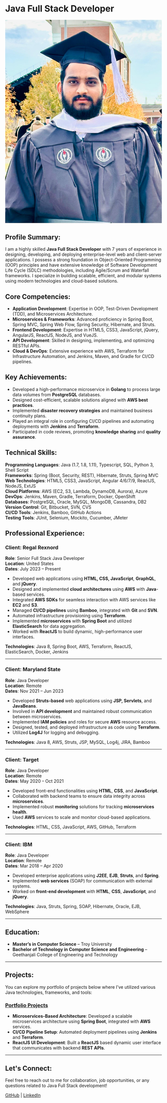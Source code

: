 # Java Full Stack Developer

![Profile Picture](https://github.com/jaswanth5143/portfolio/blob/main/WhatsApp%20Image%202025-01-06%20at%205.56.01%20PM.jpeg?raw=true)

## Profile Summary:

I am a highly skilled **Java Full Stack Developer** with 7 years of experience in designing, developing, and deploying enterprise-level web and client-server applications. I possess a strong foundation in Object-Oriented Programming (OOP) principles and have extensive knowledge of Software Development Life Cycle (SDLC) methodologies, including Agile/Scrum and Waterfall frameworks. I specialize in building scalable, efficient, and modular systems using modern technologies and cloud-based solutions.

## Core Competencies:
- **Application Development**: Expertise in OOP, Test-Driven Development (TDD), and Microservices Architecture.
- **Microservices & Frameworks**: Advanced proficiency in Spring Boot, Spring MVC, Spring Web Flow, Spring Security, Hibernate, and Struts.
- **Frontend Development**: Expertise in HTML5, CSS3, JavaScript, jQuery, AngularJS, ReactJS, NodeJS, and VueJS.
- **API Development**: Skilled in designing, implementing, and optimizing RESTful APIs.
- **Cloud & DevOps**: Extensive experience with AWS, Terraform for Infrastructure Automation, and Jenkins, Maven, and Gradle for CI/CD pipelines.
  
## Key Achievements:
- Developed a high-performance microservice in **Golang** to process large data volumes from **PostgreSQL** databases.
- Designed cost-efficient, scalable solutions aligned with **AWS best practices**.
- Implemented **disaster recovery strategies** and maintained business continuity plans.
- Played an integral role in configuring CI/CD pipelines and automating deployments with **Jenkins** and **Terraform**.
- Participated in code reviews, promoting **knowledge sharing** and **quality assurance**.
  
## Technical Skills:

**Programming Languages**: Java (1.7, 1.8, 1.11), Typescript, SQL, Python 3, Shell Script  
**Frameworks**: Spring (Boot, Security, REST), Hibernate, Struts, Spring MVC  
**Web Technologies**: HTML5, CSS3, JavaScript, Angular 4/6/7/9, ReactJS, NodeJS, ExtJS  
**Cloud Platforms**: AWS (EC2, S3, Lambda, DynamoDB, Aurora), Azure  
**DevOps**: Jenkins, Maven, Gradle, Terraform, Docker, OpenShift  
**Databases**: PostgreSQL, Oracle, MySQL, MongoDB, Cassandra, DB2  
**Version Control**: Git, Bitbucket, SVN, CVS  
**CI/CD Tools**: Jenkins, Bamboo, GitHub Actions  
**Testing Tools**: JUnit, Selenium, Mockito, Cucumber, JMeter  

## Professional Experience:

### **Client: Regal Rexnord**  
**Role**: Senior Full Stack Java Developer  
**Location**: United States  
**Dates**: July 2023 – Present

- Developed web applications using **HTML, CSS, JavaScript**, **GraphQL**, and **jQuery**.
- Designed and implemented **cloud architectures** using **AWS** with **Java**-based services.
- Integrated **AWS SDKs** for seamless interaction with AWS services like **EC2** and **S3**.
- Managed **CI/CD pipelines** using **Bamboo**, integrated with **Git** and **SVN**.
- Automated infrastructure provisioning using **Terraform**.
- Implemented **microservices** with **Spring Boot** and utilized **ElasticSearch** for data aggregation.
- Worked with **ReactJS** to build dynamic, high-performance user interfaces.
  
**Technologies**: Java 8, Spring Boot, AWS, Terraform, ReactJS, ElasticSearch, Docker, Jenkins

---

### **Client: Maryland State**  
**Role**: Java Developer  
**Location**: Remote  
**Dates**: Nov 2021 – Jun 2023

- Developed **Struts-based** web applications using **JSP, Servlets**, and **JavaBeans**.
- Involved in **API development** and maintained robust communication between microservices.
- Implemented **IAM policies** and roles for secure **AWS** resource access.
- Designed, tested, and deployed infrastructure as code using **Terraform**.
- Utilized **Log4J** for logging and debugging.

**Technologies**: Java 8, AWS, Struts, JSP, MySQL, Log4j, JIRA, Bamboo

---

### **Client: Target**  
**Role**: Java Developer  
**Location**: Remote  
**Dates**: May 2020 – Oct 2021

- Developed front-end functionalities using **HTML**, **CSS**, and **JavaScript**.
- Collaborated with backend teams to ensure data integrity across **microservices**.
- Implemented robust **monitoring** solutions for tracking **microservices health**.
- Used **AWS** services to scale and monitor cloud-based applications.

**Technologies**: HTML, CSS, JavaScript, AWS, GitHub, Terraform

---

### **Client: IBM**  
**Role**: Java Developer  
**Location**: Remote  
**Dates**: Mar 2018 – Apr 2020

- Developed enterprise applications using **J2EE**, **EJB**, **Struts**, and **Spring**.
- Implemented **web services** (SOAP) for communication with external systems.
- Worked on **front-end development** with **HTML**, **CSS**, **JavaScript**, and **jQuery**.

**Technologies**: Java, Struts, Spring, SOAP, Hibernate, Oracle, EJB, WebSphere

---

## Education:

- **Master’s in Computer Science** – Troy University  
- **Bachelor of Technology in Computer Science and Engineering** – Geethanjali College of Engineering and Technology

---

## Projects:
You can explore my portfolio of projects below where I’ve utilized various Java technologies, frameworks, and tools:

### [Portfolio Projects](https://github.com/username/portfolio)

- **Microservices-Based Architecture**: Developed a scalable microservices architecture using **Spring Boot**, integrated with **AWS** services.
- **CI/CD Pipeline Setup**: Automated deployment pipelines using **Jenkins** and **Terraform**.
- **ReactJS UI Development**: Built a **ReactJS** based dynamic user interface that communicates with backend **REST APIs**.

---

## Let's Connect:
Feel free to reach out to me for collaboration, job opportunities, or any questions related to Java Full Stack development!

[GitHub](https://github.com/username) | [LinkedIn](https://www.linkedin.com/in/username)
